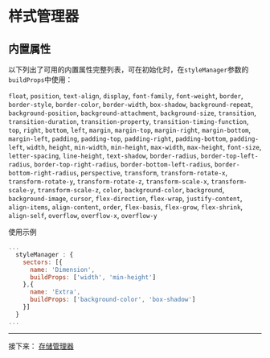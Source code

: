 # 样式管理器

## 内置属性

以下列出了可用的内置属性完整列表，可在初始化时，在```styleManager```参数的```buildProps```中使用：

```float```,
```position```,
```text-align```,
```display```,
```font-family```,
```font-weight```,
```border```,
```border-style```,
```border-color```,
```border-width```,
```box-shadow```,
```background-repeat```,
```background-position```,
```background-attachment```,
```background-size```,
```transition```,
```transition-duration```,
```transition-property```,
```transition-timing-function```,
```top```,
```right```,
```bottom```,
```left```,
```margin```,
```margin-top```,
```margin-right```,
```margin-bottom```,
```margin-left```,
```padding```,
```padding-top```,
```padding-right```,
```padding-bottom```,
```padding-left```,
```width```,
```height```,
```min-width```,
```min-height```,
```max-width```,
```max-height```,
```font-size```,
```letter-spacing```,
```line-height```,
```text-shadow```,
```border-radius```,
```border-top-left-radius```,
```border-top-right-radius```,
```border-bottom-left-radius```,
```border-bottom-right-radius```,
```perspective```,
```transform```,
```transform-rotate-x```,
```transform-rotate-y```,
```transform-rotate-z```,
```transform-scale-x```,
```transform-scale-y```,
```transform-scale-z```,
```color```,
```background-color```,
```background```,
```background-image```,
```cursor```,
```flex-direction```,
```flex-wrap```,
```justify-content```,
```align-items```,
```align-content```,
```order```,
```flex-basis```,
```flex-grow```,
```flex-shrink```,
```align-self```,
```overflow```,
```overflow-x```,
```overflow-y```

使用示例

```js
...
  styleManager : {
    sectors: [{
      name: 'Dimension',
      buildProps: ['width', 'min-height']
    },{
      name: 'Extra',
      buildProps: ['background-color', 'box-shadow']
    }]
  }
...
```

----

接下来： [存储管理器](./10.存储管理器.md)